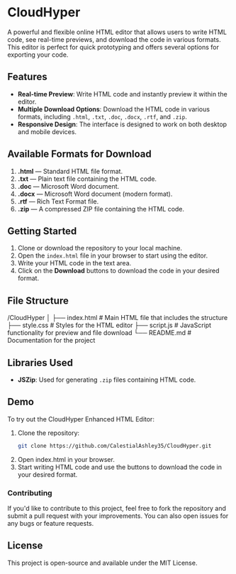 # CloudHyper 

A powerful and flexible online HTML editor that allows users to write HTML code, see real-time previews, and download the code in various formats. This editor is perfect for quick prototyping and offers several options for exporting your code.

## Features

- **Real-time Preview**: Write HTML code and instantly preview it within the editor.
- **Multiple Download Options**: Download the HTML code in various formats, including `.html`, `.txt`, `.doc`, `.docx`, `.rtf`, and `.zip`.
- **Responsive Design**: The interface is designed to work on both desktop and mobile devices.

## Available Formats for Download

1. **.html** — Standard HTML file format.
2. **.txt** — Plain text file containing the HTML code.
3. **.doc** — Microsoft Word document.
4. **.docx** — Microsoft Word document (modern format).
5. **.rtf** — Rich Text Format file.
6. **.zip** — A compressed ZIP file containing the HTML code.

## Getting Started

1. Clone or download the repository to your local machine.
2. Open the `index.html` file in your browser to start using the editor.
3. Write your HTML code in the text area.
4. Click on the **Download** buttons to download the code in your desired format.

## File Structure

/CloudHyper │ ├── index.html      # Main HTML file that includes the structure ├── style.css       # Styles for the HTML editor ├── script.js       # JavaScript functionality for preview and file download └── README.md       # Documentation for the project

## Libraries Used
- **JSZip**: Used for generating `.zip` files containing HTML code.

## Demo
To try out the CloudHyper Enhanced HTML Editor:

1. Clone the repository:
   ```bash
   git clone https://github.com/CalestialAshley35/CloudHyper.git
2. Open index.html in your browser.
3. Start writing HTML code and use the buttons to download the code in your desired format.



### Contributing
If you'd like to contribute to this project, feel free to fork the repository and submit a pull request with your improvements. You can also open issues for any bugs or feature requests.

## License
This project is open-source and available under the MIT License.
